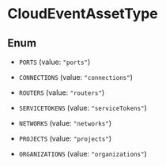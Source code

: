 

# CloudEventAssetType

## Enum


* `PORTS` (value: `"ports"`)

* `CONNECTIONS` (value: `"connections"`)

* `ROUTERS` (value: `"routers"`)

* `SERVICETOKENS` (value: `"serviceTokens"`)

* `NETWORKS` (value: `"networks"`)

* `PROJECTS` (value: `"projects"`)

* `ORGANIZATIONS` (value: `"organizations"`)



